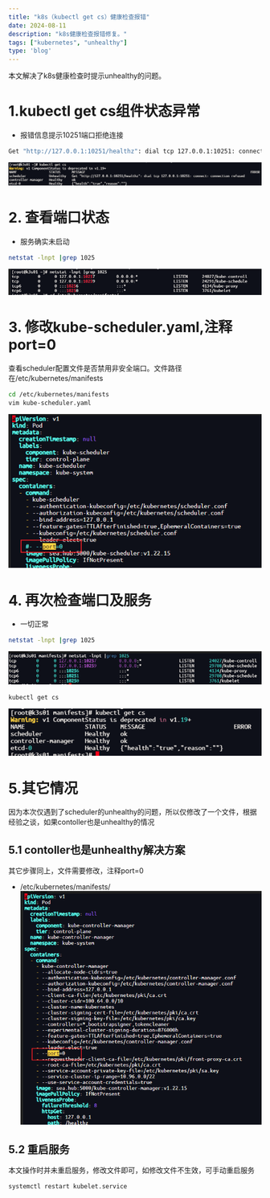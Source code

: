 ```yaml
---
title: "k8s（kubectl get cs）健康检查报错"
date: 2024-08-11
description: "k8s健康检查报错修复。"
tags: ["kubernetes", "unhealthy"]
type: 'blog'
---
```


本文解决了k8s健康检查时提示unhealthy的问题。

<!--more-->

# 1.kubectl get cs组件状态异常
- 报错信息提示10251端口拒绝连接
```bash
Get "http://127.0.0.1:10251/healthz": dial tcp 127.0.0.1:10251: connect: connection refused
```
![image.png](./1.png)

# 2. 查看端口状态
- 服务确实未启动
```bash
netstat -lnpt |grep 1025
```
![image.png](./2.png)

# 3. 修改kube-scheduler.yaml,注释port=0
查看scheduler配置文件是否禁用非安全端口。文件路径在/etc/kubernetes/manifests
```bash
cd /etc/kubernetes/manifests
vim kube-scheduler.yaml
```
![image.png](./3.png)

# 4. 再次检查端口及服务
- 一切正常
```bash
netstat -lnpt |grep 1025
```
![image.png](./4.png)
```bash
kubectl get cs
```
![image.png](./5.png)

# 5.其它情况
因为本次仅遇到了scheduler的unhealthy的问题，所以仅修改了一个文件，根据经验之谈，如果contoller也是unhealthy的情况
## 5.1 contoller也是unhealthy解决方案
其它步骤同上，文件需要修改，注释port=0
- /etc/kubernetes/manifests/
![image.png](./6.png)

## 5.2 重启服务
本文操作时并未重启服务，修改文件即可，如修改文件不生效，可手动重启服务
```bash
systemctl restart kubelet.service
```